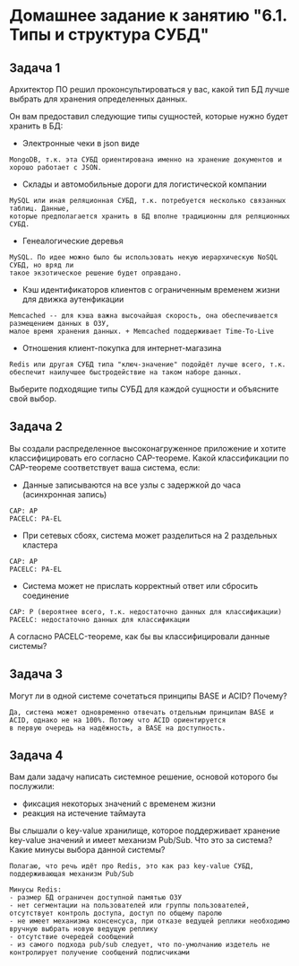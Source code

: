 # Домашнее задание к занятию "6.1. Типы и структура СУБД"

## Задача 1

Архитектор ПО решил проконсультироваться у вас, какой тип БД 
лучше выбрать для хранения определенных данных.

Он вам предоставил следующие типы сущностей, которые нужно будет хранить в БД:

- Электронные чеки в json виде
```
MongoDB, т.к. эта СУБД ориентирована именно на хранение документов и хорошо работает с JSON.
```
- Склады и автомобильные дороги для логистической компании
```
MySQL или иная реляционная СУБД, т.к. потребуется несколько связанных таблиц. Данные,
которые предполагается хранить в БД вполне традиционны для реляционных СУБД.
```
- Генеалогические деревья
```
MySQL. По идее можно было бы использовать некую иерархическую NoSQL СУБД, но вряд ли
такое экзотическое решение будет оправдано.
```
- Кэш идентификаторов клиентов с ограниченным временем жизни для движка аутенфикации
```
Memcached -- для кэша важна высочайшая скорость, она обеспечивается размещением данных в ОЗУ,
малое время хранения данных. + Memcached поддерживает Time-To-Live 
```
- Отношения клиент-покупка для интернет-магазина
```
Redis или другая СУБД типа "ключ-значение" подойдёт лучше всего, т.к.
обеспечит наилучшее быстродействие на таком наборе данных.
```

Выберите подходящие типы СУБД для каждой сущности и объясните свой выбор.

## Задача 2

Вы создали распределенное высоконагруженное приложение и хотите классифицировать его согласно 
CAP-теореме. Какой классификации по CAP-теореме соответствует ваша система, если:

- Данные записываются на все узлы с задержкой до часа (асинхронная запись)
```
CAP: AP
PACELC: PA-EL
```
- При сетевых сбоях, система может разделиться на 2 раздельных кластера
```
CAP: AP
PACELC: PA-EL
```
- Система может не прислать корректный ответ или сбросить соединение
```
CAP: P (вероятнее всего, т.к. недостаточно данных для классификации)
PACELC: недостаточно данных для классификации
```

А согласно PACELC-теореме, как бы вы классифицировали данные системы?

## Задача 3

Могут ли в одной системе сочетаться принципы BASE и ACID? Почему?
```
Да, система может одновременно отвечать отдельным принципам BASE и ACID, однако не на 100%. Потому что ACID ориентируется
в первую очередь на надёжность, а BASE на доступность.
```

## Задача 4

Вам дали задачу написать системное решение, основой которого бы послужили:

- фиксация некоторых значений с временем жизни
- реакция на истечение таймаута

Вы слышали о key-value хранилище, которое поддерживает хранение key-value значений и
имеет механизм Pub/Sub. Что это за система? Какие минусы выбора данной системы?
```
Полагаю, что речь идёт про Redis, это как раз key-value СУБД, поддерживающая механизм Pub/Sub

Минусы Redis:
- размер БД ограничен доступной памятью ОЗУ
- нет сегментации на пользователей или группы пользователей, отсутствует контроль доступа, доступ по общему паролю
- не имеет механизма консенсуса, при отказе ведущей реплики необходимо вручную выбрать новую ведущую реплику
- отсутствие очередей сообщений
- из самого подхода pub/sub следует, что по-умолчанию издетель не контролирует получение сообщений подписчиками
```
